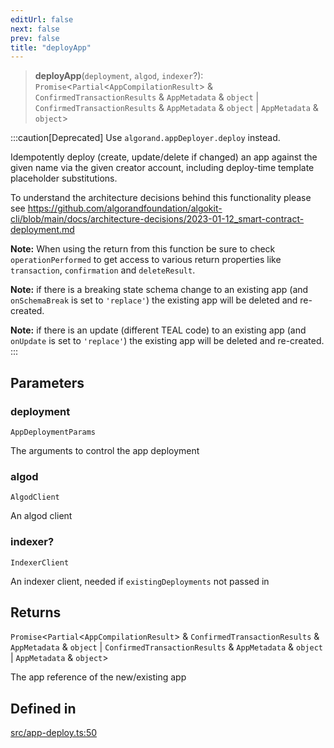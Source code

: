 ```yaml
---
editUrl: false
next: false
prev: false
title: "deployApp"
---
```


> **deployApp**(`deployment`, `algod`, `indexer`?): `Promise`\<`Partial`\<`AppCompilationResult`\> & `ConfirmedTransactionResults` & `AppMetadata` & `object` \| `ConfirmedTransactionResults` & `AppMetadata` & `object` \| `AppMetadata` & `object`\>

:::caution[Deprecated]
Use `algorand.appDeployer.deploy` instead.

Idempotently deploy (create, update/delete if changed) an app against the given name via the given creator account, including deploy-time template placeholder substitutions.

To understand the architecture decisions behind this functionality please see https://github.com/algorandfoundation/algokit-cli/blob/main/docs/architecture-decisions/2023-01-12_smart-contract-deployment.md

**Note:** When using the return from this function be sure to check `operationPerformed` to get access to various return properties like `transaction`, `confirmation` and `deleteResult`.

**Note:** if there is a breaking state schema change to an existing app (and `onSchemaBreak` is set to `'replace'`) the existing app will be deleted and re-created.

**Note:** if there is an update (different TEAL code) to an existing app (and `onUpdate` is set to `'replace'`) the existing app will be deleted and re-created.
:::

## Parameters

### deployment

`AppDeploymentParams`

The arguments to control the app deployment

### algod

`AlgodClient`

An algod client

### indexer?

`IndexerClient`

An indexer client, needed if `existingDeployments` not passed in

## Returns

`Promise`\<`Partial`\<`AppCompilationResult`\> & `ConfirmedTransactionResults` & `AppMetadata` & `object` \| `ConfirmedTransactionResults` & `AppMetadata` & `object` \| `AppMetadata` & `object`\>

The app reference of the new/existing app

## Defined in

[src/app-deploy.ts:50](https://github.com/algorandfoundation/algokit-utils-ts/blob/87156fe9637eca52c0bc9e840c5804088cb40974/src/app-deploy.ts#L50)
